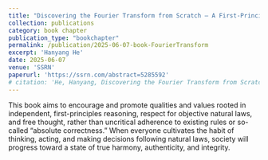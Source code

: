 ```yaml
---
title: "Discovering the Fourier Transform from Scratch — A First-Principles View"
collection: publications
category: book chapter
publication_type: "bookchapter"
permalink: /publication/2025-06-07-book-FourierTransform
excerpt: 'Hanyang He'
date: 2025-06-07
venue: 'SSRN'
paperurl: 'https://ssrn.com/abstract=5285592'
# citation: 'He, Hanyang, Discovering the Fourier Transform from Scratch - A First-Principles View (June 07, 2025). Available at SSRN: https://ssrn.com/abstract=5285592'
---
```

This book aims to encourage and promote qualities and values rooted in independent, first-principles reasoning, respect for objective natural laws, and free thought, rather than uncritical adherence to existing rules or so-called “absolute correctness.” When everyone cultivates the habit of thinking, acting, and making decisions following natural laws, society will progress toward a state of true harmony, authenticity, and integrity.
